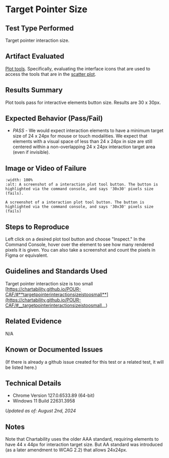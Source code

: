 # Target Pointer Size

## Test Type Performed

Target pointer interaction size.

## Artifact Evaluated

[Plot tools](https://docs.bokeh.org/en/latest/docs/user_guide/interaction/tools.html#ug-interaction-tools). Specifically, evaluating the interface icons that are used to access the tools that are in the [scatter plot](https://quansight-labs.github.io/bokeh-a11y-audit/#_ts1723552414769).

## Results Summary

Plot tools pass for interactive elements button size. Results are 30 x 30px.

## Expected Behavior (Pass/Fail)

- _PASS_ - We would expect interaction elements to have a minimum target size of 24 x 24px for mouse or touch modalities. We expect that elements with a visual space of less than 24 x 24px in size are still centered within a non-overlapping 24 x 24px interaction target area (even if invisible).

## Image or Video of Failure

```{figure} ./assets/plot-tools_target-pointer-size.png
:width: 100%
:alt: A screenshot of a interaction plot tool button. The button is highlighted via the command console, and says '30x30' pixels size (fails).

A screenshot of a interaction plot tool button. The button is highlighted via the command console, and says '30x30' pixels size (fails)
```

## Steps to Reproduce

Left click on a desired plot tool button and choose "Inspect." In the Command Console, hover over the element to see how many rendered pixels it is given. You can also take a screenshot and count the pixels in Figma or equivalent.

## Guidelines and Standards Used

Target pointer interaction size is too small [https://chartability.github.io/POUR-CAF/#**targetpointerinteractionsizeistoosmall**](https://chartability.github.io/POUR-CAF/#__targetpointerinteractionsizeistoosmall__)

## Related Evidence

N/A

## Known or Documented Issues

(If there is already a github issue created for this test or a related test, it will be listed here.)

## Technical Details

- Chrome Version 127.0.6533.89 (64-bit)
- Windows 11 Build 22631.3958

_Updated as of: August 2nd, 2024_

## Notes

Note that Chartability uses the older AAA standard, requiring elements to have 44 x 44px for interaction target size. But AA standard was introduced (as a later amendment to WCAG 2.2) that allows 24x24px.

<!--
A seasoned SR (screen reader) user could have the knowledge to navigate and explore webpages and graphs with more nuance, whether through manual mode switching, certain key shortcuts, etc. These tests are done by a sighted user with the SR’s default options and performed as if a new or beginner user is interacting with these elements. We would expect that all users could be able to navigate smoothly, regardless of experience levels. -->
